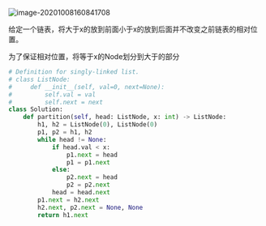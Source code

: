![image-20201008160841708](../../../.assert/image-20201008160841708.png)

给定一个链表，将大于x的放到前面小于x的放到后面并不改变之前链表的相对位置。

为了保证相对位置，将等于x的Node划分到大于的部分

~~~python
# Definition for singly-linked list.
# class ListNode:
#     def __init__(self, val=0, next=None):
#         self.val = val
#         self.next = next
class Solution:
    def partition(self, head: ListNode, x: int) -> ListNode:
        h1, h2 = ListNode(0), ListNode(0)
        p1, p2 = h1, h2
        while head != None:
            if head.val < x:
                p1.next = head
                p1 = p1.next
            else:
                p2.next = head
                p2 = p2.next
            head = head.next
        p1.next = h2.next
        h2.next, p2.next = None, None
        return h1.next
~~~

